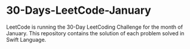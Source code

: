 # 30-Days-LeetCode-January
LeetCode is running the 30-Day LeetCoding Challenge for the month of January. This repository contains the solution of each problem solved in Swift Language.
